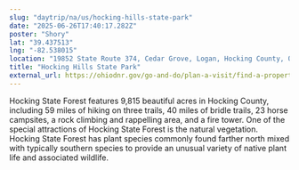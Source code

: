 ```yaml
---
slug: "daytrip/na/us/hocking-hills-state-park"
date: "2025-06-26T17:40:17.282Z"
poster: "Shory"
lat: "39.437513"
lng: "-82.538015"
location: "19852 State Route 374, Cedar Grove, Logan, Hocking County, Ohio, 43138, United States"
title: "Hocking Hills State Park"
external_url: https://ohiodnr.gov/go-and-do/plan-a-visit/find-a-property/hocking-state-forest
---
```

Hocking State Forest features 9,815 beautiful acres in Hocking County, including 59 miles of hiking on three trails, 40 miles of bridle trails, 23 horse campsites, a rock climbing and rappelling area, and a fire tower. One of the special attractions of Hocking State Forest is the natural vegetation. Hocking State Forest has plant species commonly found farther north mixed with typically southern species to provide an unusual variety of native plant life and associated wildlife.